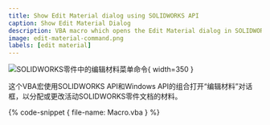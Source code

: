 ```yaml
---
title: Show Edit Material dialog using SOLIDWORKS API
caption: Show Edit Material Dialog
description: VBA macro which opens the Edit Material dialog in SOLIDWORKS part documents using SOLIDWORKS API and Windows API
image: edit-material-command.png
labels: [edit material]
---
```

![SOLIDWORKS零件中的编辑材料菜单命令](edit-material-command.png){ width=350 }

这个VBA宏使用SOLIDWORKS API和Windows API的组合打开“编辑材料”对话框，以分配或更改活动SOLIDWORKS零件文档的材料。

{% code-snippet { file-name: Macro.vba } %}